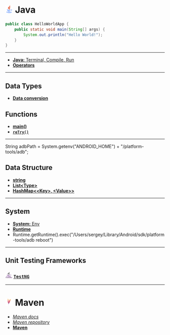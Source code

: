 # <img src="/img/java.png" width="24" height="24"> Java

```java
public class HelloWorldApp {
    public static void main(String[] args) {
        System.out.println("Hello World!");
    }
}
```

***

<!-- - [Java docs]() - TODO -->

- [__Java:__ Terminal, Compile, Run](java/Java.md)
- [__Operators__](java/Operators.md)

***

## Data Types

- [__Data conversion__](java/DataConversion.md)

## Functions
- [__main()__](java/functions/Main.md)
- [__`reTry()`__](java/functions/reTry.md)

***
String adbPath = System.getenv("ANDROID_HOME") + "/platform-tools/adb";
## Data Structure
<!-- - [__array__]() -->
- [__string__](/java/data_structures/String.md)
- [__List\<Type>__](/java/data_structures/List.md)
- [__HashMap\<\<Key>, \<Value>>__](/java/data_structures/List.md)

***

## System

- [__System:__ Env](/java/System.md)
- [__Runtime__](/java/Runtime.md)
- Runtime.getRuntime().exec("/Users/sergey/Library/Android/sdk/platform-tools/adb reboot")

***

## Unit Testing Frameworks

### <img src="/img/testng.jpg" width="22" height="20"> [`TestNG`](/TestNG/README.md) 

***

# <img src="/img/maven.png" width="24" height="24"> Maven

- [_Maven docs_](https://maven.apache.org)
- [_Maven repository_](https://mvnrepository.com)
- [__Maven__](/maven/Maven.md)